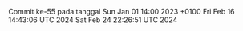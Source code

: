 Commit ke-55 pada tanggal Sun Jan 01 14:00 2023 +0100
Fri Feb 16 14:43:06 UTC 2024
Sat Feb 24 22:26:51 UTC 2024
